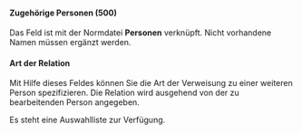 #### Zugehörige Personen (500)

Das Feld ist mit der Normdatei **Personen** verknüpft. Nicht vorhandene Namen müssen ergänzt werden.

#### Art der Relation  

Mit Hilfe dieses Feldes können Sie die Art der Verweisung zu einer weiteren Person spezifizieren. Die Relation wird ausgehend von der zu bearbeitenden Person angegeben.

Es steht eine Auswahlliste zur Verfügung.